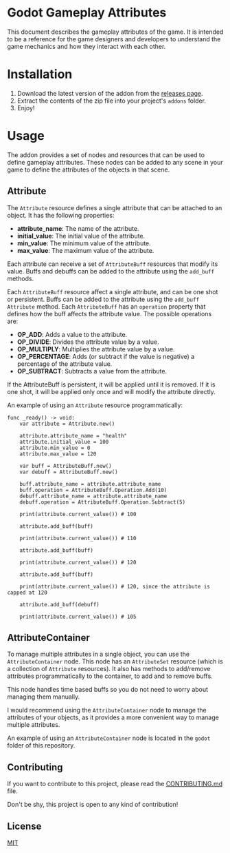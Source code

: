 Godot Gameplay Attributes
=========================

This document describes the gameplay attributes of the game. It is intended to be a reference for the game designers and developers to understand the game mechanics and how they interact with each other.

# Installation

1. Download the latest version of the addon from the [releases page](https://github.com/OctoD/godot_gameplay_attributes/releases).
2. Extract the contents of the zip file into your project's `addons` folder.
3. Enjoy!

# Usage

The addon provides a set of nodes and resources that can be used to define gameplay attributes. These nodes can be added to any scene in your game to define the attributes of the objects in that scene.

## Attribute

The `Attribute` resource defines a single attribute that can be attached to an object. It has the following properties:

- **attribute_name**: The name of the attribute.
- **initial_value**: The initial value of the attribute.
- **min_value**: The minimum value of the attribute.
- **max_value**: The maximum value of the attribute.

Each attribute can receive a set of `AttributeBuff` resources that modify its value. Buffs and debuffs can be added to the attribute using the `add_buff` methods. 

Each `AttributeBuff` resource affect a single attribute, and can be one shot or persistent. Buffs can be added to the attribute using the `add_buff` `Attribute` method. Each `AttributeBuff` has an `operation` property that defines how the buff affects the attribute value. The possible operations are:

- **OP_ADD**: Adds a value to the attribute.
- **OP_DIVIDE**: Divides the attribute value by a value.
- **OP_MULTIPLY**: Multiplies the attribute value by a value.
- **OP_PERCENTAGE**: Adds (or subtract if the value is negative) a percentage of the attribute value.
- **OP_SUBTRACT**: Subtracts a value from the attribute.

If the AttributeBuff is persistent, it will be applied until it is removed. If it is one shot, it will be applied only once and will modify the attribute directly.

An example of using an `Attribute` resource programmatically:

```gdscript
func _ready() -> void:
    var attribute = Attribute.new()

    attribute.attribute_name = "health"
    attribute.initial_value = 100
    attribute.min_value = 0
    attribute.max_value = 120

    var buff = AttributeBuff.new()
    var debuff = AttributeBuff.new()

    buff.attribute_name = attribute.attribute_name
    buff.operation = AttributeBuff.Operation.Add(10)
    debuff.attribute_name = attribute.attribute_name
    debuff.operation = AttributeBuff.Operation.Subtract(5)

    print(attribute.current_value()) # 100

    attribute.add_buff(buff)

    print(attribute.current_value()) # 110
    
    attribute.add_buff(buff)

    print(attribute.current_value()) # 120

    attribute.add_buff(buff)

    print(attribute.current_value()) # 120, since the attribute is capped at 120

    attribute.add_buff(debuff)

    print(attribute.current_value()) # 105
```

## AttributeContainer

To manage multiple attributes in a single object, you can use the `AttributeContainer` node. This node has an `AttributeSet` resource (which is a collection of `Attribute` resources). 
It also has methods to add/remove attributes programmatically to the container, to add and to remove buffs.

This node handles time based buffs so you do not need to worry about managing them manually.

I would recommend using the `AttributeContainer` node to manage the attributes of your objects, as it provides a more convenient way to manage multiple attributes.

An example of using an `AttributeContainer` node is located in the `godot` folder of this repository.

## Contributing

If you want to contribute to this project, please read the [CONTRIBUTING.md](CONTRIBUTING.md) file.

Don't be shy, this project is open to any kind of contribution!

## License

[MIT](LICENSE)